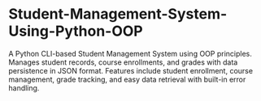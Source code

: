# Student-Management-System-Using-Python-OOP
A Python CLI-based Student Management System using OOP principles. Manages student records, course enrollments, and grades with data persistence in JSON format. Features include student enrollment, course management, grade tracking, and easy data retrieval with built-in error handling.
